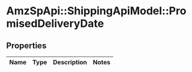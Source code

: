 # AmzSpApi::ShippingApiModel::PromisedDeliveryDate

## Properties
Name | Type | Description | Notes
------------ | ------------- | ------------- | -------------

